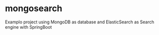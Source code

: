 # mongosearch
Examplo project using MongoDB as database and ElasticSearch as Search engine with SpringBoot
